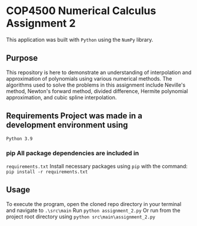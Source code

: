 # COP4500 Numerical Calculus Assignment 2 
This application was built with `Python` using the `NumPy` library. 
## Purpose 
This repository is here to demonstrate an understanding of interpolation and approximation of polynomials using various numerical methods. The algorithms used to solve the problems in this assignment include Neville's method, Newton's forward method, divided difference, Hermite polynomial approximation, and cubic spline interpolation. 
## Requirements Project was made in a development environment using
`Python 3.9` 
### pip All package dependencies are included in 
`requirements.txt` 
Install necessary packages using 
`pip` 
with the command: 
``` pip install -r requirements.txt ``` 
## Usage 
To execute the program, open the cloned repo directory in your terminal and navigate to `.\src\main` 
Run
``` python assignment_2.py ``` 
Or run from the project root directory using
``` python src\main\assignment_2.py ```
